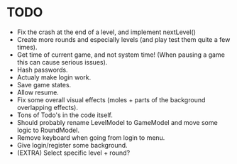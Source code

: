 TODO
==========

- Fix the crash at the end of a level, and implement nextLevel()
- Create more rounds and especially levels (and play test them quite a few times).
- Get time of current game, and not system time! (When pausing a game this can cause serious issues).
- Hash passwords.
- Actualy make login work.
- Save game states.
- Allow resume.
- Fix some overall visual effects (moles + parts of the background overlapping effects).
- Tons of Todo's in the code itself.
- Should probably rename LevelModel to GameModel and move some logic to RoundModel.
- Remove keyboard when going from login to menu.
- Give login/register some background.
- (EXTRA) Select specific level + round?